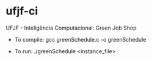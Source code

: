 # ufjf-ci
UFJF - Inteligência Computacional: Green Job Shop

* To compile: gcc greenSchedule.c -o greenSchedule

* To run: ./greenSchedule <instance_file>
